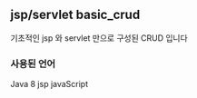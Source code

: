 ## jsp/servlet basic_crud

기초적인 jsp 와 servlet 만으로 구성된 CRUD 입니다

### 사용된 언어

Java 8
jsp 
javaScript



